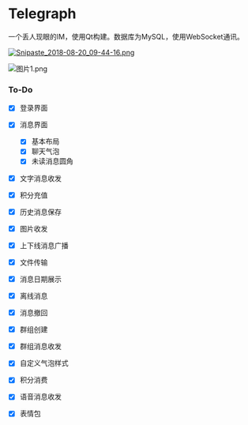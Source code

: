 # Telegraph
一个丢人现眼的IM，使用Qt构建。数据库为MySQL，使用WebSocket通讯。

[![Snipaste_2018-08-20_09-44-16.png](https://i.loli.net/2018/08/20/5b7a1d028a4a0.png)](https://i.loli.net/2018/08/20/5b7a1d028a4a0.png)

![图片1.png](https://i.loli.net/2018/08/27/5b83a13ee7b79.png)

### To-Do

- [x] 登录界面
- [x] 消息界面
  - [x] 基本布局
  - [x] 聊天气泡
  - [x] 未读消息圆角
- [x] 文字消息收发
- [x] 积分充值
- [x] 历史消息保存
- [x] 图片收发
- [x] 上下线消息广播
- [x] 文件传输
- [x] 消息日期展示
- [x] 离线消息
- [x] 消息撤回
- [x] 群组创建
- [x] 群组消息收发
- [x] 自定义气泡样式
- [x] 积分消费
- [x] 语音消息收发
- [x] 表情包


